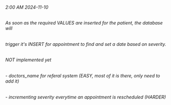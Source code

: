 ###### 2:00 AM 2024-11-10
###### As soon as the required VALUES are inserted for the patient, the database will
###### trigger it's INSERT for appointment to find and set a date based on severity. 

###### NOT implemented yet 
######        - doctors_name for referal system (EASY, most of it is there, only need to add it)
######        - incrementing severity everytime an appointment is rescheduled (HARDER)
